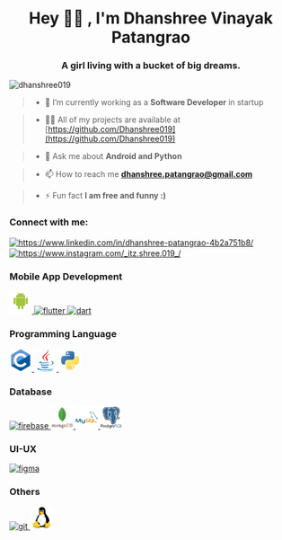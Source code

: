 


<h1 align="center">Hey 🙋‍♂️ , I'm Dhanshree Vinayak Patangrao</h1>
<h3 align="center">A girl living with a bucket of big dreams.</h3>



<p align="left"> <img src="https://komarev.com/ghpvc/?username=dhanshree019&label=Profile%20views&color=0e75b6&style=flat" alt="dhanshree019" /> </p>

>- 🌱 I’m currently working as a **Software Developer** in startup 

>- 👨‍💻 All of my projects are available at [https://github.com/Dhanshree019](https://github.com/Dhanshree019)

>- 💬 Ask me about **Android and Python**

>- 📫 How to reach me **dhanshree.patangrao@gmail.com**

>- ⚡ Fun fact **I am free and funny :)**

<h3 align="left">Connect with me:</h3>
<p align="left">
<a href="https://www.linkedin.com/in/dhanshree-patangrao-4b2a751b8/" target="blank"><img align="center" src="https://raw.githubusercontent.com/rahuldkjain/github-profile-readme-generator/master/src/images/icons/Social/linked-in-alt.svg" alt="https://www.linkedin.com/in/dhanshree-patangrao-4b2a751b8/" height="30" width="40" /></a>
<a href="https://www.instagram.com/_itz.shree.019_/" target="blank"><img align="center" src="https://raw.githubusercontent.com/rahuldkjain/github-profile-readme-generator/master/src/images/icons/Social/instagram.svg" alt="https://www.instagram.com/_itz.shree.019_/" height="30" width="40" /></a>
</p>

<h3 align="left">Mobile App Development </h3>
<p align="left"> <a href="https://developer.android.com" target="_blank"> <img src="https://raw.githubusercontent.com/devicons/devicon/master/icons/android/android-original-wordmark.svg" alt="android" width="40" height="40"/> </a> <a href="https://flutter.dev" target="_blank"> <img src="https://www.vectorlogo.zone/logos/flutterio/flutterio-icon.svg" alt="flutter" width="40" height="40"/> </a><a href="https://dart.dev" target="_blank"> <img src="https://www.vectorlogo.zone/logos/dartlang/dartlang-icon.svg" alt="dart" width="40" height="40"/> </a> 


<h3 align="left">Programming Language</h3>
<a href="https://www.cprogramming.com/" target="_blank"> <img src="https://raw.githubusercontent.com/devicons/devicon/master/icons/c/c-original.svg" alt="c" width="40" height="40"/> </a> <a href="https://www.java.com" target="_blank"> <img src="https://raw.githubusercontent.com/devicons/devicon/master/icons/java/java-original.svg" alt="java" width="40" height="40"/> </a> <a href="https://www.python.org" target="_blank"> <img src="https://raw.githubusercontent.com/devicons/devicon/master/icons/python/python-original.svg" alt="python" width="40" height="40"/> </a>  
 
<h3 align="left">Database</h3>
 <a href="https://firebase.google.com/" target="_blank"> <img src="https://www.vectorlogo.zone/logos/firebase/firebase-icon.svg" alt="firebase" width="40" height="40"/> </a>
  <a href="https://www.mongodb.com/" target="_blank"> <img src="https://raw.githubusercontent.com/devicons/devicon/master/icons/mongodb/mongodb-original-wordmark.svg" alt="mongodb" width="40" height="40"/> </a> <a href="https://www.mysql.com/" target="_blank"> <img src="https://raw.githubusercontent.com/devicons/devicon/master/icons/mysql/mysql-original-wordmark.svg" alt="mysql" width="40" height="40"/> </a> <a href="https://www.postgresql.org" target="_blank"> <img src="https://raw.githubusercontent.com/devicons/devicon/master/icons/postgresql/postgresql-original-wordmark.svg" alt="postgresql" width="40" height="40"/> </a> 

<h3 align="left">UI-UX</h3>
 <a href="https://www.figma.com/" target="_blank"> <img src="https://www.vectorlogo.zone/logos/figma/figma-icon.svg" alt="figma" width="40" height="40"/> </a> 
  
 <h3 align="left">Others</h3> 
  <a href="https://git-scm.com/" target="_blank"> <img src="https://www.vectorlogo.zone/logos/git-scm/git-scm-icon.svg" alt="git" width="40" height="40"/> </a>   <a href="https://www.linux.org/" target="_blank"> <img src="https://raw.githubusercontent.com/devicons/devicon/master/icons/linux/linux-original.svg" alt="linux" width="40" height="40"/> </a><a href="https://opencv.org/" target="_blank"> </p>




